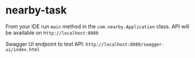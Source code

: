 # nearby-task
From your IDE run `main` method in the `com.nearby.Application` class.
API will be available on `http://localhost:8080`

Swagger UI endpoint to test API: `http://localhost:8080/swagger-ui/index.html`
